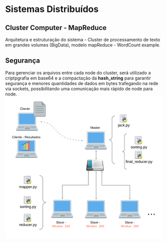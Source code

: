 # Sistemas Distribuídos


## Cluster Computer - MapReduce
Arquitetura e estruturação do sistema - Cluster de processamento de texto em grandes volumes (BigData), modelo mapReduce - WordCount example.

## Segurança
		
Para gerenciar os arquivos entre cada node do cluster, será utilizado a criptpgrafia em base64 e a compactação da **hash_string** para garantir segurança e menores quantidades de dados em bytes trafegando na rede via sockets, possibilitando uma comunicação mais rápido de node para node.
![academico](main.png)
